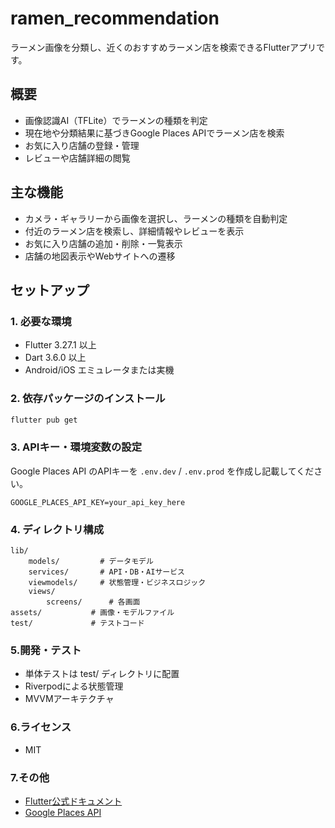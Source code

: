 # ramen_recommendation

ラーメン画像を分類し、近くのおすすめラーメン店を検索できるFlutterアプリです。

## 概要

- 画像認識AI（TFLite）でラーメンの種類を判定
- 現在地や分類結果に基づきGoogle Places APIでラーメン店を検索
- お気に入り店舗の登録・管理
- レビューや店舗詳細の閲覧

## 主な機能

- カメラ・ギャラリーから画像を選択し、ラーメンの種類を自動判定
- 付近のラーメン店を検索し、詳細情報やレビューを表示
- お気に入り店舗の追加・削除・一覧表示
- 店舗の地図表示やWebサイトへの遷移

## セットアップ

### 1. 必要な環境

- Flutter 3.27.1 以上
- Dart 3.6.0 以上
- Android/iOS エミュレータまたは実機

### 2. 依存パッケージのインストール

```sh
flutter pub get
```

### 3. APIキー・環境変数の設定

Google Places API のAPIキーを `.env.dev` / `.env.prod` を作成し記載してください。

```
GOOGLE_PLACES_API_KEY=your_api_key_here
```

### 4. ディレクトリ構成

```
lib/
    models/         # データモデル
    services/       # API・DB・AIサービス
    viewmodels/     # 状態管理・ビジネスロジック
    views/
        screens/      # 各画面
assets/           # 画像・モデルファイル
test/             # テストコード
```

### 5.開発・テスト

- 単体テストは test/ ディレクトリに配置
- Riverpodによる状態管理
- MVVMアーキテクチャ


### 6.ライセンス

- MIT

### 7.その他

- [Flutter公式ドキュメント](https://docs.flutter.dev/)
- [Google Places API](https://developers.google.com/maps/documentation/places/web-service/overview)

